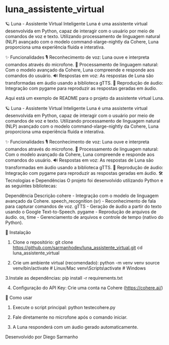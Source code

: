 # luna_assistente_virtual

🪐 Luna - Assistente Virtual Inteligente
Luna é uma assistente virtual desenvolvida em Python, capaz de interagir com o usuário por meio de comandos de voz e texto. Utilizando processamento de linguagem natural (NLP) avançado com o modelo command-xlarge-nightly da Cohere, Luna proporciona uma experiência fluida e interativa.

✨ Funcionalidades
🎙️ Reconhecimento de voz: Luna ouve e interpreta comandos através do microfone.
🧠 Processamento de linguagem natural: Com o modelo avançado da Cohere, Luna compreende e responde aos comandos do usuário.
🔊 Respostas em voz: As respostas de Luna são transformadas em áudio usando a biblioteca gTTS.
🎼 Reprodução de áudio: Integração com pygame para reproduzir as respostas geradas em áudio.



Aqui está um exemplo de README para o projeto da assistente virtual Luna.

🪐 Luna - Assistente Virtual Inteligente
Luna é uma assistente virtual desenvolvida em Python, capaz de interagir com o usuário por meio de comandos de voz e texto. Utilizando processamento de linguagem natural (NLP) avançado com o modelo command-xlarge-nightly da Cohere, Luna proporciona uma experiência fluida e interativa.

✨ Funcionalidades
🎙️ Reconhecimento de voz: Luna ouve e interpreta comandos através do microfone.
🧠 Processamento de linguagem natural: Com o modelo avançado da Cohere, Luna compreende e responde aos comandos do usuário.
🔊 Respostas em voz: As respostas de Luna são transformadas em áudio usando a biblioteca gTTS.
🎼 Reprodução de áudio: Integração com pygame para reproduzir as respostas geradas em áudio.
🛠️ Tecnologias e Dependências
O projeto foi desenvolvido utilizando Python e as seguintes bibliotecas:

Dependência	Descrição
cohere -	Integração com o modelo de linguagem avançado da Cohere.
speech_recognition (sr) -	Reconhecimento de fala para capturar comandos de voz.
gTTS -	Geração de áudio a partir do texto usando o Google Text-to-Speech.
pygame	- Reprodução de arquivos de áudio.
os, time -	Gerenciamento de arquivos e controle de tempo (nativo do Python).

🔧 Instalação
1. Clone o repositório:
    git clone https://github.com/sarmanhodev/luna_assistente_virtual.git
    cd luna_assistente_virtual


2. Crie um ambiente virtual (recomendado):
   python -m venv venv
   source venv/bin/activate  # Linux/Mac
   venv\Scripts\activate     # Windows

3.Instale as dependências:
   pip install -r requirements.txt


4. Configuração do API Key:
   Crie uma conta na Cohere (https://cohere.ai/)



🚀 Como usar
1. Execute o script principal:
    python testecohere.py

2. Fale diretamente no microfone após o comando iniciar.

3. A Luna responderá com um áudio gerado automaticamente.



Desenvolvido por Diego Sarmanho
